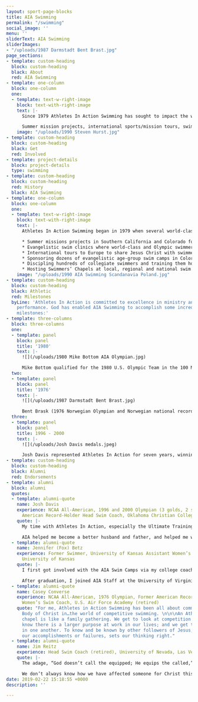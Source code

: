 ```yaml
---
layout: sport-page-blocks
title: AIA Swimming
permalink: "/swimming"
social_image: ''
menu: ''
sliderText: AIA Swimming
sliderImages:
- "/uploads/1987 Darmstadt Bent Brast.jpg"
page_sections:
- template: custom-heading
  block: custom-heading
  black: About
  red: AIA Swimming
- template: one-column
  block: one-column
  one:
  - template: text-w-right-image
    block: text-with-right-image
    text: |-
      Since 1979 Athletes In Action Swimming has sought to impact the world of competitive aquatic sports through developing athletes’ God-given potential, building biblical character into lives, touching hearts cross-culturally, and sharing with others the life-changing message of love, hope and forgiveness found in Jesus Christ.

      Summer mission projects, international sports/mission tours, swimmers’ chapels, age-group summer swim camps, elite training camps, evangelistic swim clinics and personal discipleship comprise some of the events and projects AIA Swimming has sponsored over the last 40+ years.
    image: "/uploads/1990 Steven Hurst.jpg"
- template: custom-heading
  block: custom-heading
  black: Get
  red: Involved
- template: project-details
  block: project-details
  type: swimming
- template: custom-heading
  block: custom-heading
  red: History
  black: AIA Swimming
- template: one-column
  block: one-column
  one:
  - template: text-w-right-image
    block: text-with-right-image
    text: |-
      Athletes In Action Swimming began in 1979 when several world-class swimmers from the University of Southern California asked AIA to begin a Christian swim team. Swimming history has been made over 40+ years through…

      * Summer missions projects in Southern California and Colorado for collegiate swimmers from around the United States.
      * Evangelistic swim clinics where world-class and Olympic swimmers demonstrated swimming technique and shared their faith in Christ.
      * International tours to Europe to share Jesus Christ with swimmers, coaches and host families.
      * Sponsoring dozens of evangelistic age-group swim camps in Colorado, Georgia, Indiana, Illinois and Alabama.
      * Discipling hundreds of collegiate swimmers and training them how to apply biblical principles to sports and faith.
      * Hosting Swimmers’ Chapels at local, regional and national swim meets.
    image: "/uploads/1990 AIA Swimming Scandanavia Poland.jpg"
- template: custom-heading
  block: custom-heading
  black: Athletic
  red: Milestones
  byLine: 'Athletes In Action is committed to excellence in ministry and athletic
    performance. God has enabled AIA Swimming to accomplish some incredible athletic
    milestones:'
- template: three-columns
  block: three-columns
  one:
  - template: panel
    block: panel
    title: '1980'
    text: |-
      ![](/uploads/1980 Mike Bottom AIA Olympian.jpg)

      Mike Bottom qualified for the 1980 U.S. Olympic Team in the 100 M Butterfly.
  two:
  - template: panel
    block: panel
    title: '1976'
    text: |-
      ![](/uploads/1987 Darmstadt Bent Brast.jpg)

      Bent Brask (1976 Norwegian Olympian and Norwegian national record-holder in the 100 M Butterfly) represented AIA internationally in Europe.
  three:
  - template: panel
    block: panel
    title: 1996 - 2000
    text: |-
      ![](/uploads/Josh Davis medals.jpeg)

      Josh Davis represented Athletes In Action for seven years, winning multiple individual and relay national championships, garnishing three gold medals at the 1996 Olympics, setting the American Record in the 200 M Freestyle three times, and winning two silver medals at the 2000 Olympic Games.
- template: custom-heading
  block: custom-heading
  black: Alumni
  red: Endorsements
- template: alumni
  block: alumni
  quotes:
  - template: alumni-quote
    name: Josh Davis
    experience: NCAA All-American, 1996 and 2000 Olympian (3 golds, 2 silver) Former
      American Record-Holder Head Swim Coach, Oklahoma Christian College
    quote: |-
      My time with Athletes In Action, especially the Ultimate Training Camp and the AIA Special, catapulted me spiritually to a whole new level. The friendships and discipleship I received created a foundation of a better attitude, stronger work ethic, humility, and insight into relationships that had immediate impact on my life and future.

      AIA helped me become a better husband and father, and helped me win gold and silver medals in the Olympic Games. No matter where I was, I was equipped to share my faith winsomely and lovingly. I can’t imagine my life without Athletes In Action.
  - template: alumni-quote
    name: Jennifer (Fox) Betz
    experience: Former Swimmer, University of Kansas Assistant Women’s Swim Coach,
      University of Kansas
    quote: |-
      I first got involved with the AIA Swim Camps via my college coach. God worked through those camps and the sport of swimming, learning about a personal relationship with Christ, applying biblical principles to athletics, living out the gospel each day with my team, and glorifying God through sport.

      After graduation, I joined AIA Staff at the University of Virginia. After two years on AIA staff, I decided to go back into full-time coaching at my alma-mater. AIA has had a long-lasting impact on my life and I’m forever grateful that God has used the ministry of AIA Swimming to grow and mature me in my relationship with Christ and others.
  - template: alumni-quote
    name: Casey Converse
    experience: NCAA All-American, 1976 Olympian, Former American Record-Holder Head
      Women’s Swim Coach, U.S. Air Force Academy (retired)
    quote: "For me, Athletes in Action Swimming has been all about community. We are\nthe
      Body of Christ in…the world of competitive swimming. \n\n\nAn Athletes in Action
      chapel is like a family gathering. We get to look at competition differently;\nwe
      know there is a larger purpose at work in our lives; and we get to affirm\nthat
      in one another. To know and be known by other followers of Jesus, regardless\nof
      our accomplishments or failures, sets our thinking right."
  - template: alumni-quote
    name: Jim Reitz
    experience: Head Swim Coach (retired), University of Nevada, Las Vegas
    quote: |-
      The adage, “God doesn’t call the equipped; He equips the called,” describes me perfectly. I prayed that God would use me to make an impact for Him at the AIA Swim Camps and that the overflow of my relationship with Christ would spill over into my relationship with the campers.

      We don’t always know how we have affected someone for Christ this side of eternity, but I hope I was able to inspire a few to become sold-out Jesus followers and to be light in their circles of influence.
date: 2019-02-22 15:18:55 +0000
description: ''

---
```

